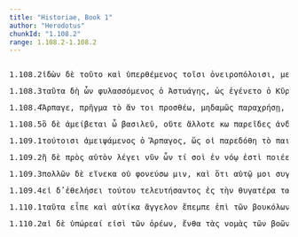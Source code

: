 ```yaml
---
title: "Historiae, Book 1"
author: "Herodotus"
chunkId: "1.108.2"
range: 1.108.2-1.108.2
---
```


<pre class="greek prose syntax" data-urn="urn:cts:greekLit:tlg0016.tlg001"><p><span class="subdoc" data-subdoc="1.108.2">1.108.2</span><span class="sentence"><span class="verb nominative" data-flags="v-sapamn-" data-head="4" data-id="1" data-lemma="εἶδον">ἰδὼν </span><span class=" " data-flags="d--------" data-head="19" data-id="2" data-lemma="δέ">δὲ </span><span class=" accusative" data-def="this, u, this man here" data-flags="p-s---na-" data-head="1" data-id="3" data-lemma="οὗτος">τοῦτο </span><span class=" " data-flags="c--------" data-head="9" data-id="4" data-lemma="καί">καὶ </span><span class="verb nominative" data-def="set higher, erect, set on the other side, carry over, transpose" data-flags="v-sapmmn-" data-head="4" data-id="5" data-lemma="ὑπερτίθημι">ὑπερθέμενος </span><span class=" dative" data-flags="l-p---md-" data-head="7" data-id="6" data-lemma="ὁ">τοῖσι </span><span class=" dative" data-flags="n-p---md-" data-head="5" data-id="7" data-lemma="ὀνειροπόλος">ὀνειροπόλοισι</span><span class=" " data-flags="u--------" data-head="4" data-id="8" data-lemma=",">, </span><span class="verb " data-def="send after, for, having sent for" data-flags="v3saim---" data-head="19" data-id="9" data-lemma="μεταπέμπω">μετεπέμψατο </span><span class=" " data-def="from out of, from, out of, forth from" data-flags="r--------" data-head="9" data-id="10" data-lemma="ἐκ">ἐκ </span><span class=" genitive" data-flags="l-p---mg-" data-head="12" data-id="11" data-lemma="ὁ">τῶν </span><span class=" genitive" data-def="a throw on the dice" data-flags="n-p---mg-" data-head="10" data-id="12" data-lemma="Πέρσης">Περσέων </span><span class=" accusative" data-flags="l-s---fa-" data-head="14" data-id="13" data-lemma="ὁ">τὴν </span><span class=" accusative" data-def="daughter, maidservant, slave, duhitár" data-flags="n-s---fa-" data-head="9" data-id="14" data-lemma="θυγάτηρ">θυγατέρα </span><span class=" accusative" data-def="at the birth, about to bring forth" data-flags="n-s---fa-" data-head="16" data-id="15" data-lemma="ἐπίτεξ">ἐπίτεκα </span><span class="verb accusative" data-flags="v-sppafa-" data-head="14" data-id="16" data-lemma="εἰμί">ἐοῦσαν</span><span class=" " data-flags="u--------" data-head="9" data-id="17" data-lemma=",">, </span><span class="verb accusative" data-def="arrive at, come to, reach:, came up to, came to" data-flags="v-sapmfa-" data-head="20" data-id="18" data-lemma="ἀφικνέομαι">ἀπικομένην </span><span class=" " data-flags="c--------" data-head="0" data-id="19" data-lemma="δέ">δὲ </span><span class="verb " data-def="keep watch and ward, keep guard, keep watch, watch" data-flags="v3siia---" data-head="19" data-id="20" data-lemma="φυλάσσω">ἐφύλασσε </span><span class="verb nominative" data-def="will, wish, be willing, wish is will, willed" data-flags="v-sppemn-" data-head="20" data-id="21" data-lemma="βούλομαι">βουλόμενος </span><span class=" accusative" data-flags="l-s---na-" data-head="23" data-id="22" data-lemma="ὁ">τὸ </span><span class="verb accusative" data-def="come into a new state of being, come into being, to be born" data-flags="v-sapmna-" data-head="26" data-id="23" data-lemma="γίγνομαι">γενόμενον </span><span class=" " data-def="from out of, from, out of, forth from" data-flags="r--------" data-head="23" data-id="24" data-lemma="ἐκ">ἐξ </span><span class=" genitive" data-def="self, him, her, it, the very one, the same" data-flags="p-s---fg-" data-head="24" data-id="25" data-lemma="αὐτός">αὐτῆς </span><span class="verb " data-def="destroy utterly, make away with, kill, destroy, ruin" data-flags="v--ana---" data-head="21" data-id="26" data-lemma="διαφθείρω">διαφθεῖραι</span><span class=" " data-flags="u--------" data-head="0" data-id="27" data-lemma="·">· </span></span><span class="sentence"><span class=" " data-def="from out of, from, out of, forth from" data-flags="r--------" data-head="10" data-id="1" data-lemma="ἐκ">ἐκ </span><span class=" " data-def="for, yes, . . , no, ay doubtless" data-flags="d--------" data-head="10" data-id="2" data-lemma="γάρ">γάρ </span><span class=" dative" data-def="" data-flags="p-s---md-" data-head="5" data-id="3" data-lemma="ἕ">οἱ </span><span class=" genitive" data-flags="l-s---fg-" data-head="5" data-id="4" data-lemma="ὁ">τῆς </span><span class=" genitive" data-def="aspect, appearance, appearance, in appearance" data-flags="n-s---fg-" data-head="1" data-id="5" data-lemma="ὄψις">ὄψιος </span><span class=" nominative" data-flags="l-p---mn-" data-head="9" data-id="6" data-lemma="ὁ">οἱ </span><span class=" genitive" data-flags="l-p---mg-" data-head="8" data-id="7" data-lemma="ὁ">τῶν </span><span class=" nominative" data-flags="n-s---mn-" data-head="9" data-id="8" data-lemma="Μάγων">Μάγων </span><span class=" nominative" data-flags="n-p---mn-" data-head="10" data-id="9" data-lemma="ὀνειροπόλος">ὀνειροπόλοι </span><span class="verb " data-def="show by a sign, indicate, point out, after indicating, you have" data-flags="v3piia---" data-head="0" data-id="10" data-lemma="σημαίνω">ἐσήμαινον </span><span class=" " data-flags="c--------" data-head="10" data-id="11" data-lemma="ὅτι">ὅτι </span><span class="verb " data-flags="v3spoa---" data-head="11" data-id="12" data-lemma="μέλλω">μέλλοι </span><span class=" nominative" data-flags="l-s---mn-" data-head="17" data-id="13" data-lemma="ὁ">ὁ </span><span class=" genitive" data-flags="l-s---fg-" data-head="15" data-id="14" data-lemma="ὁ">τῆς </span><span class=" genitive" data-def="daughter, maidservant, slave, duhitár" data-flags="n-s---fg-" data-head="17" data-id="15" data-lemma="θυγάτηρ">θυγατρὸς </span><span class=" genitive" data-def="self, him, her, it, the very one, the same" data-flags="p-s---mg-" data-head="15" data-id="16" data-lemma="αὐτός">αὐτοῦ </span><span class=" nominative" data-def="that which is begotten, child, offspring, son" data-flags="n-s---mn-" data-head="12" data-id="17" data-lemma="γόνος">γόνος </span><span class="verb " data-def="to be king, rule, reign, was king, reigned as queen" data-flags="v--fna---" data-head="12" data-id="18" data-lemma="βασιλεύω">βασιλεύσειν </span><span class=" " data-def="over against, a/nti, ante" data-flags="r--------" data-head="18" data-id="19" data-lemma="ἀντί">ἀντὶ </span><span class=" genitive" data-def="the person there, that person, thing, the more remote" data-flags="p-s---ng-" data-head="19" data-id="20" data-lemma="ἐκεῖνος">ἐκείνου</span><span class=" " data-flags="u--------" data-head="0" data-id="21" data-lemma=".">. </span></span></p><p><span class="subdoc" data-subdoc="1.108.3">1.108.3</span><span class="sentence"><span class=" accusative" data-def="this, u, this man here" data-flags="p-p---na-" data-head="4" data-id="1" data-lemma="οὗτος">ταῦτα </span><span class=" " data-flags="d--------" data-head="27" data-id="2" data-lemma="δή">δὴ </span><span class=" " data-def="certainly, in fact, really, really" data-flags="d--------" data-head="27" data-id="3" data-lemma="οὖν">ὦν </span><span class="verb nominative" data-def="form into tribes" data-flags="v-sfpmmn-" data-head="27" data-id="4" data-lemma="φυλάζω">φυλασσόμενος </span><span class=" nominative" data-flags="l-s---mn-" data-head="6" data-id="5" data-lemma="ὁ">ὁ </span><span class=" accusative" data-flags="n-p---ma-" data-head="27" data-id="6" data-lemma="Ἀστυάγης">Ἀστυάγης</span><span class=" " data-flags="u--------" data-head="8" data-id="7" data-lemma=",">, </span><span class=" " data-def="so, thus, as, how" data-flags="c--------" data-head="27" data-id="8" data-lemma="ὡς">ὡς </span><span class="verb " data-def="come into a new state of being, come into being, to be born" data-flags="v3saim---" data-head="8" data-id="9" data-lemma="γίγνομαι">ἐγένετο </span><span class=" nominative" data-flags="l-s---mn-" data-head="11" data-id="10" data-lemma="ὁ">ὁ </span><span class=" nominative" data-def="the elder Cyrus" data-flags="n-s---mn-" data-head="9" data-id="11" data-lemma="Κῦρος">Κῦρος</span><span class=" " data-flags="u--------" data-head="8" data-id="12" data-lemma=",">, </span><span class="verb nominative" data-def="call, summon, they had been summoned, demand, require" data-flags="v-sapamn-" data-head="27" data-id="13" data-lemma="καλέω">καλέσας </span><span class=" accusative" data-flags="n-s---ma-" data-head="13" data-id="14" data-lemma="Ἅρπαγος">Ἅρπαγον </span><span class=" accusative" data-def="nar-, ner-, nṛ-, nṛ" data-flags="n-s---ma-" data-head="14" data-id="15" data-lemma="ἀνήρ">ἄνδρα </span><span class=" accusative" data-def="in, of the house, of" data-flags="a-s---ma-" data-head="17" data-id="16" data-lemma="οἰκεῖος">οἰκήιον </span><span class=" " data-flags="c--------" data-head="15" data-id="17" data-lemma="καί">καὶ </span><span class=" accusative" data-flags="a-s---mas" data-head="21" data-id="18" data-lemma="πιστός">πιστότατόν </span><span class=" " data-flags="d--------" data-head="21" data-id="19" data-lemma="τε">τε </span><span class=" genitive" data-def="Mede, Median" data-flags="n-p---mg-" data-head="18" data-id="20" data-lemma="Μῆδος">Μήδων </span><span class=" " data-flags="c--------" data-head="17" data-id="21" data-lemma="καί">καὶ </span><span class=" genitive" data-flags="a-p---mg-" data-head="23" data-id="22" data-lemma="πᾶς">πάντων </span><span class=" accusative" data-def="one to whom the charge of anything is entrusted, steward, trustee, administrator, steward, messman, procurator" data-flags="a-s---ma-" data-head="21" data-id="23" data-lemma="ἐπίτροπος">ἐπίτροπον </span><span class=" genitive" data-flags="l-p---mg-" data-head="22" data-id="24" data-lemma="ὁ">τῶν </span><span class=" genitive" data-def="Stadtrecht von Gortyn, of himself, herself, itself, itself, absolutely" data-flags="p-s---mg-" data-head="22" data-id="25" data-lemma="ἑαυτοῦ">ἑωυτοῦ</span><span class=" " data-flags="u--------" data-head="13" data-id="26" data-lemma=",">, </span><span class="verb " data-flags="v3siia---" data-head="0" data-id="27" data-lemma="λέγω">ἔλεγὲ </span><span class=" dative" data-def="" data-flags="p-s---md-" data-head="27" data-id="28" data-lemma="ἕ">οἱ </span><span class=" accusative" data-def="such as this, such as you see, so great, so bad" data-flags="p-p---na-" data-head="27" data-id="29" data-lemma="τοιόσδε">τοιάδε</span><span class=" " data-flags="u--------" data-head="0" data-id="30" data-lemma=".">. </span></span></p><p><span class="subdoc" data-subdoc="1.108.4">1.108.4</span><span class="sentence"><span class=" vocative" data-flags="n-s---mv-" data-head="10" data-id="1" data-lemma="Ἅρπαγος">Ἅρπαγε</span><span class=" " data-flags="u--------" data-head="1" data-id="2" data-lemma=",">, </span><span class=" accusative" data-def="deed, act, act, occurrence, matter, affair" data-flags="n-s---na-" data-head="10" data-id="3" data-lemma="πρᾶγμα">πρῆγμα </span><span class=" accusative" data-flags="p-s---na-" data-head="7" data-id="4" data-lemma="ὅς">τὸ </span><span class=" " data-flags="d--------" data-head="7" data-id="5" data-lemma="ἄν">ἄν </span><span class=" dative" data-def="thou, thou at least, for thy part, you two, both of you" data-flags="p-s---md-" data-head="7" data-id="6" data-lemma="σύ">τοι </span><span class="verb " data-def="run towards, to" data-flags="v1spsa---" data-head="3" data-id="7" data-lemma="προσθέω">προσθέω</span><span class=" " data-flags="u--------" data-head="7" data-id="8" data-lemma=",">, </span><span class=" " data-def="" data-flags="d--------" data-head="10" data-id="9" data-lemma="μηδαμῶς">μηδαμῶς </span><span class="verb " data-flags="v2sasa---" data-head="12" data-id="10" data-lemma="παραχράω">παραχρήσῃ</span><span class=" " data-flags="u--------" data-head="10" data-id="11" data-lemma=",">, </span><span class=" " data-def="and not, but not), nor, not even, not either" data-flags="c--------" data-head="0" data-id="12" data-lemma="μηδέ">μηδὲ </span><span class=" accusative" data-def="I at least, for my part, indeed, for myself, me, we two" data-flags="p1s---ma-" data-head="15" data-id="13" data-lemma="ἐγώ">ἐμέ </span><span class=" " data-flags="d--------" data-head="16" data-id="14" data-lemma="τε">τε </span><span class="verb " data-def="throw beside, by, throw to, add" data-flags="v2sase---" data-head="16" data-id="15" data-lemma="παραβάλλω">παραβάλῃ </span><span class=" " data-flags="c--------" data-head="12" data-id="16" data-lemma="καί">καὶ </span><span class=" accusative" data-flags="p-p---ma-" data-head="18" data-id="17" data-lemma="ἄλλος">ἄλλους </span><span class="verb nominative" data-def="take with the hand, grasp, seize, to take, having taken up" data-flags="v-sapmmn-" data-head="15" data-id="18" data-lemma="αἱρέω">ἑλόμενος </span><span class=" " data-def="from out of, from, out of, forth from" data-flags="r--------" data-head="18" data-id="19" data-lemma="ἐκ">ἐξ </span><span class=" genitive" data-def="latter, last, úd, úttaras, uttamás" data-flags="a-s---fgc" data-head="19" data-id="20" data-lemma="ὕστερος">ὑστέρης </span><span class=" dative" data-def="thou, thou at least, for thy part, you two, both of you" data-flags="p-s---md-" data-head="23" data-id="21" data-lemma="σύ">σοὶ </span><span class=" dative" data-def="self, him, her, it, the very one, the same" data-flags="a-s---md-" data-head="21" data-id="22" data-lemma="αὐτός">αὐτῷ </span><span class="verb " data-def="fall around, so as to embrace, fall around" data-flags="v2sasa---" data-head="16" data-id="23" data-lemma="περιπίπτω">περιπέσῃς</span><span class=" " data-flags="u--------" data-head="0" data-id="24" data-lemma="·">· </span></span><span class="sentence"><span class="verb " data-def="a, take, receive" data-flags="v2sama---" data-head="8" data-id="1" data-lemma="λαμβάνω">λάβε </span><span class=" accusative" data-flags="p-s---ma-" data-head="4" data-id="2" data-lemma="ὅς">τὸν </span><span class=" nominative" data-flags="n-s---fn-" data-head="4" data-id="3" data-lemma="Μανδάνη">Μανδάνη </span><span class="verb " data-def="bring into the world, engender, beget, bring forth" data-flags="v3saia---" data-head="5" data-id="4" data-lemma="τίκτω">ἔτεκε </span><span class=" accusative" data-def="child, son, daughter" data-flags="n-s---ma-" data-head="1" data-id="5" data-lemma="παῖς">παῖδα</span><span class=" " data-flags="u--------" data-head="7" data-id="6" data-lemma=",">, </span><span class="verb nominative" data-def="fero, beran, bhárati" data-flags="v-sppamn-" data-head="11" data-id="7" data-lemma="φέρω">φέρων </span><span class=" " data-flags="c--------" data-head="14" data-id="8" data-lemma="δέ">δὲ </span><span class=" " data-def="into, to, into" data-flags="r--------" data-head="7" data-id="9" data-lemma="εἰς">ἐς </span><span class=" genitive" data-flags="p-s---mg-" data-head="9" data-id="10" data-lemma="σαυτοῦ">σεωυτοῦ </span><span class="verb " data-def="kill, slay, condemn to death, put to death" data-flags="v2sama---" data-head="8" data-id="11" data-lemma="ἀποκτείνω">ἀπόκτεινον</span><span class=" " data-flags="u--------" data-head="11" data-id="12" data-lemma=",">, </span><span class=" " data-def="mip, miti, mit, in the midst of, among, between" data-flags="d--------" data-head="15" data-id="13" data-lemma="μετά">μετὰ </span><span class=" " data-flags="c--------" data-head="0" data-id="14" data-lemma="δέ">δὲ </span><span class="verb " data-def="honour with funeral rites, to carry out to burial, burial expenses" data-flags="v2sama---" data-head="14" data-id="15" data-lemma="θάπτω">θάψον </span><span class=" dative" data-flags="n-s---md-" data-head="19" data-id="16" data-lemma="τρόπος">τρόπῳ </span><span class=" dative" data-def="that, Aër, any one who, anything which, whosoever, whichsoever" data-flags="a-s---md-" data-head="16" data-id="17" data-lemma="ὅστις">ὅτεῳ </span><span class=" nominative" data-def="self, him, her, it, the very one, the same" data-flags="p-s---mn-" data-head="19" data-id="18" data-lemma="αὐτός">αὐτὸς </span><span class="verb " data-def="will, wish, be willing, wish is will, willed" data-flags="v2spie---" data-head="15" data-id="19" data-lemma="βούλομαι">βούλεαι</span><span class=" " data-flags="u--------" data-head="0" data-id="20" data-lemma=".">. </span></span></p><p><span class="subdoc" data-subdoc="1.108.5">1.108.5</span><span class="sentence"><span class=" nominative" data-flags="l-s---mn-" data-head="3" data-id="1" data-lemma="ὁ">ὃ </span><span class=" " data-flags="d--------" data-head="3" data-id="2" data-lemma="δέ">δὲ </span><span class="verb " data-flags="v3spie---" data-head="0" data-id="3" data-lemma="ἀμείβω">ἀμείβεται </span><span class=" " data-flags="i--------" data-head="5" data-id="4" data-lemma="ὦ">ὦ </span><span class=" vocative" data-def="king, chief, captain, judge" data-flags="n-s---mv-" data-head="17" data-id="5" data-lemma="βασιλεύς">βασιλεῦ</span><span class=" " data-flags="u--------" data-head="5" data-id="6" data-lemma=",">, </span><span class=" " data-def="and not, neque enim, neither . . , nor" data-flags="d--------" data-head="10" data-id="7" data-lemma="οὔτε">οὔτε </span><span class=" " data-def="at another time, at one time . . at another, now and then" data-flags="d--------" data-head="10" data-id="8" data-lemma="ἄλλοτε">ἄλλοτε </span><span class=" " data-flags="d--------" data-head="10" data-id="9" data-lemma="πω">κω </span><span class="verb " data-def="observe by the way, remark, notice, in, overlook, disregard" data-flags="v2saia---" data-head="17" data-id="10" data-lemma="παρεῖδον">παρεῖδες </span><span class=" vocative" data-def="woman" data-flags="n-s---fv-" data-head="10" data-id="11" data-lemma="ἀνδρίς">ἀνδρὶ </span><span class=" dative" data-def="this, nearer, more remote" data-flags="a-s---md-" data-head="11" data-id="12" data-lemma="ὅδε">τῷδε </span><span class=" accusative" data-def="without grace, charm, unpleasant, disagreeable" data-flags="a-s---na-" data-head="14" data-id="13" data-lemma="ἄχαρις">ἄχαρι </span><span class=" nominative" data-def="not one, no one, none, no set" data-flags="p-s---nn-" data-head="10" data-id="14" data-lemma="οὐδείς">οὐδέν</span><span class=" " data-flags="u--------" data-head="10" data-id="15" data-lemma=",">, </span><span class="verb " data-def="form into tribes" data-flags="v1pasm---" data-head="17" data-id="16" data-lemma="φυλάζω">φυλασσόμεθα </span><span class=" " data-flags="c--------" data-head="3" data-id="17" data-lemma="δέ">δὲ </span><span class=" " data-def="into, to, into" data-flags="r--------" data-head="16" data-id="18" data-lemma="εἰς">ἐς </span><span class=" accusative" data-def="thou, thou at least, for thy part, you two, both of you" data-flags="p-s---ma-" data-head="18" data-id="19" data-lemma="σύ">σὲ </span><span class=" " data-flags="d--------" data-head="24" data-id="20" data-lemma="καί">καὶ </span><span class=" " data-def="into, to, into" data-flags="r--------" data-head="16" data-id="21" data-lemma="εἰς">ἐς </span><span class=" accusative" data-flags="l-s---ma-" data-head="24" data-id="22" data-lemma="ὁ">τὸν </span><span class=" " data-def="afterwards, thereafter" data-flags="d--------" data-head="24" data-id="23" data-lemma="μετέπειτα">μετέπειτα </span><span class=" accusative" data-def="time, a, time" data-flags="n-s---ma-" data-head="21" data-id="24" data-lemma="χρόνος">χρόνον </span><span class=" accusative" data-def="not one, not even one, nobody, nothing, not even one" data-flags="p-s---na-" data-head="26" data-id="25" data-lemma="μηδείς">μηδὲν </span><span class="verb " data-def="Acut. (Sp, miss the mark, fail, miss one's aim" data-flags="v--ana---" data-head="16" data-id="26" data-lemma="ἐξαμαρτάνω">ἐξαμαρτεῖν</span><span class=" " data-flags="u--------" data-head="0" data-id="27" data-lemma=".">. </span></span><span class="sentence"><span class=" " data-def="otheruise, but, not only . . but" data-flags="d--------" data-head="9" data-id="1" data-lemma="ἀλλά">ἀλλ̓ </span><span class=" " data-flags="c--------" data-head="9" data-id="2" data-lemma="εἰ">εἲ </span><span class=" " data-flags="d--------" data-head="7" data-id="3" data-lemma="τοι">τοι </span><span class=" accusative" data-flags="a-s---na-" data-head="7" data-id="4" data-lemma="φίλος">φίλον </span><span class=" accusative" data-def="this, u, this man here" data-flags="p-s---na-" data-head="7" data-id="5" data-lemma="οὗτος">τοῦτο </span><span class=" " data-def="in this way, manner, so, thus, thus, as follows" data-flags="d--------" data-head="7" data-id="6" data-lemma="οὕτως">οὕτω </span><span class="verb " data-def="come into a new state of being, come into being, to be born" data-flags="v--pne---" data-head="2" data-id="7" data-lemma="γίγνομαι">γίνεσθαι</span><span class=" " data-flags="u--------" data-head="2" data-id="8" data-lemma=",">, </span><span class="verb " data-flags="v3spia---" data-head="0" data-id="9" data-lemma="χρή">χρὴ </span><span class=" " data-flags="d--------" data-head="9" data-id="10" data-lemma="δή">δὴ </span><span class=" accusative" data-flags="l-s---na-" data-head="13" data-id="11" data-lemma="ὁ">τό </span><span class=" " data-def="at least, at any rate, iron, have" data-flags="d--------" data-head="13" data-id="12" data-lemma="γε">γε </span><span class=" accusative" data-def="mine, mine, of me, possessive" data-flags="a-s---na-" data-head="14" data-id="13" data-lemma="ἐμός">ἐμὸν </span><span class="verb " data-def="do service on board ship, as a rower, to be a servant, do service, minister to, serve" data-flags="v--pne---" data-head="9" data-id="14" data-lemma="ὑπηρετέω">ὑπηρετέεσθαι </span><span class=" " data-def="" data-flags="d--------" data-head="14" data-id="15" data-lemma="ἐπιτηδέως">ἐπιτηδέως</span><span class=" " data-flags="u--------" data-head="0" data-id="16" data-lemma=".">. </span></span></p><p><span class="subdoc" data-subdoc="1.109.1">1.109.1</span><span class="sentence"><span class=" dative" data-def="this, u, this man here" data-flags="p-p---md-" data-head="2" data-id="1" data-lemma="οὗτος">τούτοισι </span><span class="verb nominative" data-flags="v-sapmmn-" data-head="15" data-id="2" data-lemma="ἀμείβω">ἀμειψάμενος </span><span class=" nominative" data-flags="l-s---mn-" data-head="4" data-id="3" data-lemma="ὁ">ὁ </span><span class=" nominative" data-flags="n-s---mn-" data-head="15" data-id="4" data-lemma="Ἅρπαγος">Ἅρπαγος</span><span class=" " data-flags="u--------" data-head="6" data-id="5" data-lemma=",">, </span><span class=" " data-flags="c--------" data-head="15" data-id="6" data-lemma="ὥς">ὥς </span><span class=" dative" data-def="" data-flags="p-s---md-" data-head="8" data-id="7" data-lemma="ἕ">οἱ </span><span class="verb " data-def="give, hand over to another, transmit, hand, down" data-flags="v3saip---" data-head="6" data-id="8" data-lemma="παραδίδωμι">παρεδόθη </span><span class=" nominative" data-flags="l-s---nn-" data-head="10" data-id="9" data-lemma="ὁ">τὸ </span><span class=" nominative" data-flags="n-s---nn-" data-head="8" data-id="10" data-lemma="παιδίον">παιδίον </span><span class="verb nominative" data-def="order, arrange, set, in array, marshal" data-flags="v-srpenn-" data-head="10" data-id="11" data-lemma="κοσμέω">κεκοσμημένον </span><span class=" accusative" data-flags="l-s---fa-" data-head="11" data-id="12" data-lemma="ὁ">τὴν </span><span class=" " data-flags="r--------" data-head="12" data-id="13" data-lemma="ἐπί">ἐπὶ </span><span class=" dative" data-def="death, the death threatened, to death" data-flags="n-s---md-" data-head="13" data-id="14" data-lemma="θάνατος">θανάτῳ </span><span class="verb " data-flags="v3siia---" data-head="0" data-id="15" data-lemma="εἶμι">ἤιε </span><span class="verb nominative" data-def="cry, wail, lament, crying, crying, howling" data-flags="v-sppamn-" data-head="15" data-id="16" data-lemma="κλαίω">κλαίων </span><span class=" " data-def="into, to, into" data-flags="r--------" data-head="15" data-id="17" data-lemma="εἰς">ἐς </span><span class=" accusative" data-flags="l-p---na-" data-head="19" data-id="18" data-lemma="ὁ">τὰ </span><span class=" accusative" data-def="house, palace, abode, palaces" data-flags="n-p---na-" data-head="17" data-id="19" data-lemma="οἰκίον">οἰκία</span><span class=" " data-flags="u--------" data-head="0" data-id="20" data-lemma="·">· </span></span><span class="sentence"><span class="verb nominative" data-def="ibo, go by, beside, past, pass by" data-flags="v-sapamn-" data-head="3" data-id="1" data-lemma="παρέρχομαι">παρελθὼν </span><span class=" " data-flags="d--------" data-head="3" data-id="2" data-lemma="δέ">δὲ </span><span class="verb " data-def="point out, show, say, tell, show the way to, show where to find" data-flags="v3siia---" data-head="0" data-id="3" data-lemma="φράζω">ἔφραζε </span><span class=" dative" data-flags="l-s---fd-" data-head="6" data-id="4" data-lemma="ὁ">τῇ </span><span class=" genitive" data-def="Stadtrecht von Gortyn, of himself, herself, itself, itself, absolutely" data-flags="p-s---mg-" data-head="6" data-id="5" data-lemma="ἑαυτοῦ">ἑωυτοῦ </span><span class=" dative" data-def="woman, man, mistress, lady" data-flags="n-s---fd-" data-head="3" data-id="6" data-lemma="γυνή">γυναικὶ </span><span class=" accusative" data-flags="l-s---ma-" data-head="11" data-id="7" data-lemma="ὁ">τὸν </span><span class=" accusative" data-flags="a-s---ma-" data-head="11" data-id="8" data-lemma="πᾶς">πάντα </span><span class=" genitive" data-flags="n-s---mg-" data-head="11" data-id="9" data-lemma="Ἀστυάγης">Ἀστυάγεος </span><span class="verb accusative" data-flags="v-sappma-" data-head="11" data-id="10" data-lemma="ἐρώ">ῥηθέντα </span><span class=" accusative" data-def="computation, reckoning, account, accounts" data-flags="n-s---ma-" data-head="3" data-id="11" data-lemma="λόγος">λόγον</span><span class=" " data-flags="u--------" data-head="0" data-id="12" data-lemma=".">. </span></span></p><p><span class="subdoc" data-subdoc="1.109.2">1.109.2</span><span class="sentence"><span class=" nominative" data-flags="l-s---fn-" data-head="5" data-id="1" data-lemma="ὁ">ἣ </span><span class=" " data-flags="d--------" data-head="5" data-id="2" data-lemma="δέ">δὲ </span><span class=" " data-def="on the side of, in the direction of, from, at, to, práti" data-flags="r--------" data-head="5" data-id="3" data-lemma="πρός">πρὸς </span><span class=" accusative" data-def="self, him, her, it, the very one, the same" data-flags="p-s---ma-" data-head="3" data-id="4" data-lemma="αὐτός">αὐτὸν </span><span class="verb " data-flags="v3spia---" data-head="0" data-id="5" data-lemma="λέγω">λέγει </span><span class=" " data-flags="d--------" data-head="12" data-id="6" data-lemma="νῦν">νῦν </span><span class=" " data-def="certainly, in fact, really, really" data-flags="d--------" data-head="12" data-id="7" data-lemma="οὖν">ὦν </span><span class=" accusative" data-flags="p-s---na-" data-head="13" data-id="8" data-lemma="τίς">τί </span><span class=" nominative" data-def="thy, thine, of yours, thy" data-flags="a-p---mn-" data-head="11" data-id="9" data-lemma="σός">σοὶ </span><span class=" " data-def="into, to, into" data-flags="r--------" data-head="12" data-id="10" data-lemma="εἰς">ἐν </span><span class=" dative" data-def="mind, sense, wit, prudently" data-flags="n-s---md-" data-head="10" data-id="11" data-lemma="νόος">νόῳ </span><span class="verb " data-flags="v3spia---" data-head="5" data-id="12" data-lemma="εἰμί">ἐστὶ </span><span class="verb " data-def="make, do, make, produce" data-flags="v--pna---" data-head="12" data-id="13" data-lemma="ποιέω">ποιέειν</span><span class=" " data-flags="u--------" data-head="0" data-id="14" data-lemma=";">; </span></span><span class="sentence"><span class=" nominative" data-flags="l-s---mn-" data-head="3" data-id="1" data-lemma="ὁ">ὃ </span><span class=" " data-flags="d--------" data-head="3" data-id="2" data-lemma="δέ">δὲ </span><span class="verb " data-flags="v3spie---" data-head="0" data-id="3" data-lemma="ἀμείβω">ἀμείβεται </span><span class=" " data-flags="d--------" data-head="6" data-id="4" data-lemma="οὐ">οὐ </span><span class=" dative" data-flags="p-s---fd-" data-head="6" data-id="5" data-lemma="ὅς">τῇ </span><span class="verb " data-def="enjoin, command, command, commands" data-flags="v3saim---" data-head="32" data-id="6" data-lemma="ἐντέλλω">ἐνετέλλετο </span><span class=" nominative" data-flags="n-s---mn-" data-head="6" data-id="7" data-lemma="Ἀστυάγης">Ἀστυάγης</span><span class=" " data-flags="u--------" data-head="32" data-id="8" data-lemma=",">, </span><span class=" " data-flags="d--------" data-head="13" data-id="9" data-lemma="οὐδέ">οὐδ̓ </span><span class=" " data-flags="c--------" data-head="26" data-id="10" data-lemma="εἰ">εἰ </span><span class="verb " data-def="to be beside oneself, deranged, to be delirious" data-flags="v3sfia---" data-head="13" data-id="11" data-lemma="παραφρονέω">παραφρονήσει </span><span class=" " data-flags="d--------" data-head="13" data-id="12" data-lemma="τε">τε </span><span class=" " data-flags="c--------" data-head="10" data-id="13" data-lemma="καί">καὶ </span><span class="verb " data-def="rage, be furious, rage with anger, the madman" data-flags="v3sfim---" data-head="13" data-id="14" data-lemma="μαίνομαι">μανέεται </span><span class=" accusative" data-def="bad, ugly, ill-born, mean" data-flags="a-s---nac" data-head="14" data-id="15" data-lemma="κακός">κάκιον </span><span class=" " data-flags="c--------" data-head="15" data-id="16" data-lemma="ἤ">ἢ </span><span class=" " data-flags="d--------" data-head="18" data-id="17" data-lemma="νῦν">νῦν </span><span class="verb " data-def="rage, be furious, rage with anger, the madman" data-flags="v3spie---" data-head="16" data-id="18" data-lemma="μαίνομαι">μαίνεται</span><span class=" " data-flags="u--------" data-head="10" data-id="19" data-lemma=",">, </span><span class=" " data-flags="d--------" data-head="23" data-id="20" data-lemma="οὐ">οὔ </span><span class=" dative" data-def="" data-flags="p-s---md-" data-head="23" data-id="21" data-lemma="ἕ">οἱ </span><span class=" nominative" data-def="I at least, for my part, indeed, for myself, me, we two" data-flags="p1s---mn-" data-head="26" data-id="22" data-lemma="ἐγώ">ἔγωγε </span><span class="verb " data-def="put to, put to, close, holding" data-flags="v1sfim---" data-head="26" data-id="23" data-lemma="προστίθημι">προσθήσομαι </span><span class=" dative" data-flags="l-s---fd-" data-head="25" data-id="24" data-lemma="ὁ">τῇ </span><span class=" dative" data-def="means of knowing, mark, token, organ by which one perceives" data-flags="n-s---fd-" data-head="23" data-id="25" data-lemma="γνώμη">γνώμῃ </span><span class=" " data-flags="c--------" data-head="3" data-id="26" data-lemma="οὐδέ">οὐδὲ </span><span class=" " data-def="into, to, into" data-flags="r--------" data-head="30" data-id="27" data-lemma="εἰς">ἐς </span><span class=" accusative" data-flags="n-s---ma-" data-head="27" data-id="28" data-lemma="φόνος">φόνον </span><span class=" accusative" data-def="such as this, so good, so noble, so bad, so great a thing" data-flags="a-s---ma-" data-head="28" data-id="29" data-lemma="τοιοῦτος">τοιοῦτον </span><span class="verb " data-def="do service on board ship, as a rower, to be a servant, do service, minister to, serve" data-flags="v1sfia---" data-head="26" data-id="30" data-lemma="ὑπηρετέω">ὑπηρετήσω</span><span class=" " data-flags="u--------" data-head="0" data-id="31" data-lemma=".">. </span></span></p><p><span class="subdoc" data-subdoc="1.109.3">1.109.3</span><span class="sentence"><span class=" genitive" data-def="many, many, many" data-flags="a-p---ng-" data-head="3" data-id="1" data-lemma="πολύς">πολλῶν </span><span class=" " data-flags="d--------" data-head="5" data-id="2" data-lemma="δέ">δὲ </span><span class=" " data-def="on account of, for, wherefore" data-flags="r--------" data-head="7" data-id="3" data-lemma="ἕνεκα">εἵνεκα </span><span class=" " data-flags="d--------" data-head="5" data-id="4" data-lemma="οὐ">οὐ </span><span class="verb " data-def="murder, kill, to be slain, stain with blood" data-flags="v1sfia---" data-head="0" data-id="5" data-lemma="φονεύω">φονεύσω </span><span class=" accusative" data-def="him, her, it, himself" data-flags="p-s---ma-" data-head="5" data-id="6" data-lemma="μιν">μιν</span><span class=" " data-flags="u--------" data-head="5" data-id="7" data-lemma=",">, </span><span class=" " data-flags="d--------" data-head="17" data-id="8" data-lemma="καί">καὶ </span><span class=" " data-flags="c--------" data-head="17" data-id="9" data-lemma="ὅτι">ὅτι </span><span class=" dative" data-def="self, him, her, it, the very one, the same" data-flags="a-s---md-" data-head="11" data-id="10" data-lemma="αὐτός">αὐτῷ </span><span class=" dative" data-def="I at least, for my part, indeed, for myself, me, we two" data-flags="p-s---md-" data-head="12" data-id="11" data-lemma="ἐγώ">μοι </span><span class=" nominative" data-def="congenital, inborn, character, natural" data-flags="a-s---mn-" data-head="13" data-id="12" data-lemma="συγγενής">συγγενής </span><span class="verb " data-flags="v3spia---" data-head="9" data-id="13" data-lemma="εἰμί">ἐστὶ </span><span class=" nominative" data-flags="l-s---mn-" data-head="15" data-id="14" data-lemma="ὁ">ὁ </span><span class=" nominative" data-def="child, son, daughter" data-flags="n-s---mn-" data-head="13" data-id="15" data-lemma="παῖς">παῖς</span><span class=" " data-flags="u--------" data-head="9" data-id="16" data-lemma=",">, </span><span class=" " data-flags="c--------" data-head="7" data-id="17" data-lemma="καί">καὶ </span><span class=" " data-flags="c--------" data-head="17" data-id="18" data-lemma="ὅτι">ὅτι </span><span class=" nominative" data-flags="n-s---mn-" data-head="21" data-id="19" data-lemma="Ἀστυάγης">Ἀστυάγης </span><span class=" " data-def="indeed, of a truth, but, indeed" data-flags="d--------" data-head="23" data-id="20" data-lemma="μέν">μὲν </span><span class="verb " data-flags="v3spia---" data-head="18" data-id="21" data-lemma="εἰμί">ἐστὶ </span><span class=" nominative" data-def="old man, Elders, Chiefs, old" data-flags="n-s---mn-" data-head="23" data-id="22" data-lemma="γέρων">γέρων </span><span class=" " data-flags="c--------" data-head="21" data-id="23" data-lemma="καί">καὶ </span><span class=" nominative" data-def="sṃ-, quite all, the whole, all together" data-flags="a-s---mn-" data-head="23" data-id="24" data-lemma="ἅπας">ἅπαις </span><span class=" genitive" data-def="NT, male, the male" data-flags="n-s---mg-" data-head="26" data-id="25" data-lemma="ἄρσην">ἔρσενος </span><span class=" genitive" data-def="that which is begotten, child, offspring, son" data-flags="n-s---mg-" data-head="24" data-id="26" data-lemma="γόνος">γόνου</span><span class=" " data-flags="u--------" data-head="0" data-id="27" data-lemma="·">· </span></span></p><p><span class="subdoc" data-subdoc="1.109.4">1.109.4</span><span class="sentence"><span class=" " data-flags="c--------" data-head="25" data-id="1" data-lemma="εἰ">εἰ </span><span class=" " data-flags="d--------" data-head="25" data-id="2" data-lemma="δέ">δ̓ </span><span class="verb " data-def="to be willing, wish, wish to" data-flags="v3sasa---" data-head="1" data-id="3" data-lemma="ἐθέλω">ἐθελήσει </span><span class=" genitive" data-def="this, u, this man here" data-flags="p-s---mg-" data-head="5" data-id="4" data-lemma="οὗτος">τούτου </span><span class="verb genitive" data-def="bring to pass, accomplish, fulfil, bring about" data-flags="v-sapamg-" data-head="3" data-id="5" data-lemma="τελευτάω">τελευτήσαντος </span><span class=" " data-def="into, to, into" data-flags="r--------" data-head="10" data-id="6" data-lemma="εἰς">ἐς </span><span class=" accusative" data-flags="l-s---fa-" data-head="8" data-id="7" data-lemma="ὁ">τὴν </span><span class=" accusative" data-def="daughter, maidservant, slave, duhitár" data-flags="n-s---fa-" data-head="6" data-id="8" data-lemma="θυγάτηρ">θυγατέρα </span><span class=" accusative" data-def="this, u, this man here" data-flags="a-s---fa-" data-head="8" data-id="9" data-lemma="οὗτος">ταύτην </span><span class="verb " data-def="go up, mount, go up to, to" data-flags="v--ana---" data-head="3" data-id="10" data-lemma="ἀναβαίνω">ἀναβῆναι </span><span class=" nominative" data-flags="l-s---fn-" data-head="12" data-id="11" data-lemma="ὁ">ἡ </span><span class=" nominative" data-def="monarchy, sovereignty, sovereignty, despotic rule" data-flags="n-s---fn-" data-head="3" data-id="12" data-lemma="τυραννίς">τυραννίς</span><span class=" " data-flags="u--------" data-head="1" data-id="13" data-lemma=",">, </span><span class=" genitive" data-flags="p-s---fg-" data-head="17" data-id="14" data-lemma="ὅς">τῆς </span><span class=" " data-flags="d--------" data-head="18" data-id="15" data-lemma="νῦν">νῦν </span><span class=" accusative" data-flags="l-s---ma-" data-head="17" data-id="16" data-lemma="ὁ">τὸν </span><span class=" accusative" data-def="huihus, Vasen mit Meister-signaturen, ṛ" data-flags="n-s---ma-" data-head="18" data-id="17" data-lemma="υἱός">υἱὸν </span><span class="verb " data-def="kill, slay, seeks to kill, the slayer, murderer" data-flags="v3spia---" data-head="8" data-id="18" data-lemma="κτείνω">κτείνει </span><span class=" " data-def="through, in a line, right through" data-flags="r--------" data-head="18" data-id="19" data-lemma="διά">δἰ </span><span class=" genitive" data-def="I at least, for my part, indeed, for myself, me, we two" data-flags="p-s---mg-" data-head="19" data-id="20" data-lemma="ἐγώ">ἐμεῦ</span><span class=" " data-flags="u--------" data-head="1" data-id="21" data-lemma=",">, </span><span class=" nominative" data-flags="a-s---nn-" data-head="23" data-id="22" data-lemma="ἄλλος">ἄλλο </span><span class=" nominative" data-def="any one, any thing, who? what?, si se" data-flags="p-s---nn-" data-head="25" data-id="23" data-lemma="τις">τι </span><span class=" " data-flags="c--------" data-head="22" data-id="24" data-lemma="ἤ">ἢ </span><span class="verb " data-def="leave, quit, is gone, leave behind, leave at home" data-flags="v3spie---" data-head="0" data-id="25" data-lemma="λείπω">λείπεται </span><span class=" accusative" data-flags="l-s---na-" data-head="27" data-id="26" data-lemma="ὁ">τὸ </span><span class=" " data-def="hence, thence, matters there" data-flags="d--------" data-head="25" data-id="27" data-lemma="ἐντεῦθεν">ἐνθεῦτεν </span><span class=" dative" data-def="I at least, for my part, indeed, for myself, me, we two" data-flags="p-s---md-" data-head="25" data-id="28" data-lemma="ἐγώ">ἐμοὶ </span><span class=" genitive" data-def="danger, hazard, venture, danger of, from" data-flags="n-p---mg-" data-head="31" data-id="29" data-lemma="κίνδυνος">κινδύνων </span><span class=" nominative" data-flags="l-s---mn-" data-head="31" data-id="30" data-lemma="ὁ">ὁ </span><span class=" nominative" data-def="big, full-grown, elder" data-flags="a-s---mn-" data-head="33" data-id="31" data-lemma="μέγας">μέγιστος</span><span class=" " data-flags="u--------" data-head="0" data-id="32" data-lemma=";">; </span></span><span class="sentence"><span class=" " data-def="otheruise, but, not only . . but" data-flags="d--------" data-head="14" data-id="1" data-lemma="ἀλλά">ἀλλὰ </span><span class=" genitive" data-flags="l-s---mg-" data-head="4" data-id="2" data-lemma="ὁ">τοῦ </span><span class=" " data-def="indeed, of a truth, but, indeed" data-flags="d--------" data-head="14" data-id="3" data-lemma="μέν">μὲν </span><span class=" genitive" data-def="not liable to fall, immovable, steadfast, unshaken, unfailing, trusty" data-flags="a-s---mg-" data-head="5" data-id="4" data-lemma="ἀσφαλής">ἀσφαλέος </span><span class=" " data-def="on account of, for, wherefore" data-flags="r--------" data-head="7" data-id="5" data-lemma="ἕνεκα">εἵνεκα </span><span class=" dative" data-def="I at least, for my part, indeed, for myself, me, we two" data-flags="p-s---md-" data-head="4" data-id="6" data-lemma="ἐγώ">ἐμοὶ </span><span class="verb " data-def="there is need, it is needful for, one must" data-flags="v3siia---" data-head="14" data-id="7" data-lemma="δεῖ">δεῖ </span><span class=" accusative" data-def="this, u, this man here" data-flags="a-s---ma-" data-head="11" data-id="8" data-lemma="οὗτος">τοῦτον </span><span class="verb " data-def="bring to pass, accomplish, fulfil, bring about" data-flags="v--pna---" data-head="7" data-id="9" data-lemma="τελευτάω">τελευτᾶν </span><span class=" accusative" data-flags="l-s---ma-" data-head="11" data-id="10" data-lemma="ὁ">τὸν </span><span class=" accusative" data-def="child, son, daughter" data-flags="n-s---ma-" data-head="9" data-id="11" data-lemma="παῖς">παῖδα</span><span class=" " data-flags="u--------" data-head="7" data-id="12" data-lemma=",">, </span><span class="verb " data-def="there is need, it is needful for, one must" data-flags="v3siia---" data-head="14" data-id="13" data-lemma="δεῖ">δεῖ </span><span class=" " data-flags="c--------" data-head="0" data-id="14" data-lemma="μέντοι">μέντοι </span><span class=" genitive" data-flags="l-p---mg-" data-head="21" data-id="15" data-lemma="ὁ">τῶν </span><span class=" accusative" data-def="any one, any thing, who? what?, si se" data-flags="p-s---ma-" data-head="20" data-id="16" data-lemma="τις">τινα </span><span class=" genitive" data-flags="n-s---mg-" data-head="15" data-id="17" data-lemma="Ἀστυάγης">Ἀστυάγεος </span><span class=" genitive" data-def="self, him, her, it, the very one, the same" data-flags="a-s---mg-" data-head="17" data-id="18" data-lemma="αὐτός">αὐτοῦ </span><span class=" accusative" data-def="slayer, murderers, murderer" data-flags="n-s---ma-" data-head="20" data-id="19" data-lemma="φονεύς">φονέα </span><span class="verb " data-def="come into a new state of being, come into being, to be born" data-flags="v--anm---" data-head="13" data-id="20" data-lemma="γίγνομαι">γενέσθαι </span><span class=" " data-flags="c--------" data-head="16" data-id="21" data-lemma="καί">καὶ </span><span class=" " data-flags="d--------" data-head="24" data-id="22" data-lemma="μή">μὴ </span><span class=" genitive" data-flags="l-p---mg-" data-head="24" data-id="23" data-lemma="ὁ">τῶν </span><span class=" genitive" data-def="mine, mine, of me, possessive" data-flags="a-p---mg-" data-head="21" data-id="24" data-lemma="ἐμός">ἐμῶν</span><span class=" " data-flags="u--------" data-head="0" data-id="25" data-lemma=".">. </span></span></p><p><span class="subdoc" data-subdoc="1.110.1">1.110.1</span><span class="sentence"><span class=" accusative" data-def="this, u, this man here" data-flags="p-p---na-" data-head="2" data-id="1" data-lemma="οὗτος">ταῦτα </span><span class="verb " data-def="said, avocam, vac" data-flags="v3saia---" data-head="3" data-id="2" data-lemma="εἶπον">εἶπε </span><span class=" " data-flags="c--------" data-head="0" data-id="3" data-lemma="καί">καὶ </span><span class=" " data-flags="d--------" data-head="6" data-id="4" data-lemma="αὐτίκα">αὐτίκα </span><span class=" accusative" data-def="messenger, envoy, one that announces, tells" data-flags="n-s---ma-" data-head="6" data-id="5" data-lemma="ἄγγελος">ἄγγελον </span><span class="verb " data-def="send, send, on" data-flags="v3siia---" data-head="3" data-id="6" data-lemma="πέμπω">ἔπεμπε </span><span class=" " data-flags="r--------" data-head="6" data-id="7" data-lemma="ἐπί">ἐπὶ </span><span class=" genitive" data-flags="l-p---mg-" data-head="9" data-id="8" data-lemma="ὁ">τῶν </span><span class=" genitive" data-flags="n-p---mg-" data-head="22" data-id="9" data-lemma="βουκόλος">βουκόλων </span><span class=" genitive" data-flags="l-p---mg-" data-head="9" data-id="10" data-lemma="ὁ">τῶν </span><span class=" genitive" data-flags="n-s---mg-" data-head="9" data-id="11" data-lemma="Ἀστυάγης">Ἀστυάγεος </span><span class=" accusative" data-flags="p-s---ma-" data-head="17" data-id="12" data-lemma="ὅς">τὸν </span><span class="verb " data-def="know, be able, capable" data-flags="v3siie---" data-head="22" data-id="13" data-lemma="ἐπίσταμαι">ἠπίστατο </span><span class=" accusative" data-def="pasturage, herds, food from pasturing" data-flags="n-p---fa-" data-head="18" data-id="14" data-lemma="νομή">νομάς </span><span class=" " data-flags="d--------" data-head="18" data-id="15" data-lemma="τε">τε </span><span class=" accusative" data-def="made for an end, purpose, fit, adapted for" data-flags="a-p---fas" data-head="14" data-id="16" data-lemma="ἐπιτήδειος">ἐπιτηδεοτάτας </span><span class="verb accusative" data-def="deal out, dispense, distribute, leave" data-flags="v-sppama-" data-head="13" data-id="17" data-lemma="νέμω">νέμοντα </span><span class=" " data-flags="c--------" data-head="17" data-id="18" data-lemma="καί">καὶ </span><span class=" accusative" data-flags="n-p---na-" data-head="18" data-id="19" data-lemma="ὄρος">ὄρεα </span><span class=" accusative" data-def="full of wild beasts, infested by them, full of ravenous fishes, savage" data-flags="a-p---nas" data-head="19" data-id="20" data-lemma="θηριώδης">θηριωδέστατα</span><span class=" " data-flags="u--------" data-head="0" data-id="21" data-lemma="·">· </span></span><span class="sentence"><span class=" dative" data-flags="l-s---md-" data-head="2" data-id="1" data-lemma="ὁ">τῷ </span><span class=" nominative" data-def="name, by name, by name" data-flags="n-s---nn-" data-head="3" data-id="2" data-lemma="ὄνομα">οὔνομα </span><span class="verb " data-flags="v3siia---" data-head="12" data-id="3" data-lemma="εἰμί">ἦν </span><span class=" nominative" data-flags="n-s---mn-" data-head="3" data-id="4" data-lemma="Μιτραδάτης">Μιτραδάτης</span><span class=" " data-flags="u--------" data-head="3" data-id="5" data-lemma=",">, </span><span class="verb " data-def="dwell, live together, live with" data-flags="v3spia---" data-head="12" data-id="6" data-lemma="συνοικέω">συνοίκεε </span><span class=" " data-flags="d--------" data-head="12" data-id="7" data-lemma="δέ">δὲ </span><span class=" genitive" data-def="Stadtrecht von Gortyn, of himself, herself, itself, itself, absolutely" data-flags="p-s---mg-" data-head="9" data-id="8" data-lemma="ἑαυτοῦ">ἑωυτοῦ </span><span class=" dative" data-def="fellow-slave, NT" data-flags="n-s---fd-" data-head="6" data-id="9" data-lemma="σύνδουλος">συνδούλῃ</span><span class=" " data-flags="u--------" data-head="6" data-id="10" data-lemma=",">, </span><span class=" nominative" data-def="name, by name, by name" data-flags="n-s---nn-" data-head="25" data-id="11" data-lemma="ὄνομα">οὔνομα </span><span class=" " data-flags="c--------" data-head="0" data-id="12" data-lemma="δέ">δὲ </span><span class=" dative" data-flags="l-s---fd-" data-head="14" data-id="13" data-lemma="ὁ">τῇ </span><span class=" dative" data-def="woman, man, mistress, lady" data-flags="n-s---fd-" data-head="11" data-id="14" data-lemma="γυνή">γυναικὶ </span><span class="verb " data-flags="v3siia---" data-head="25" data-id="15" data-lemma="εἰμί">ἦν </span><span class=" dative" data-flags="l-s---fd-" data-head="17" data-id="16" data-lemma="ὁ">τῇ </span><span class="verb " data-def="dwell, live together, live with" data-flags="v3spia---" data-head="14" data-id="17" data-lemma="συνοικέω">συνοίκεε </span><span class=" nominative" data-flags="n-s---fn-" data-head="15" data-id="18" data-lemma="Κυνώ">Κυνὼ </span><span class=" " data-flags="r--------" data-head="15" data-id="19" data-lemma="κατά">κατὰ </span><span class=" accusative" data-flags="l-s---fa-" data-head="22" data-id="20" data-lemma="ὁ">τὴν </span><span class=" genitive" data-def="the Thessalian tribe of which Hellen was the reputed chief, non-Egyptian, pagan" data-flags="n-p---mg-" data-head="22" data-id="21" data-lemma="Ἕλλην">Ἑλλήνων </span><span class=" accusative" data-def="tongue, larynx, tongue" data-flags="n-s---fa-" data-head="19" data-id="22" data-lemma="γλῶσσα">γλῶσσαν</span><span class=" " data-flags="u--------" data-head="15" data-id="23" data-lemma=",">, </span><span class=" " data-flags="r--------" data-head="30" data-id="24" data-lemma="κατά">κατὰ </span><span class=" " data-flags="c--------" data-head="12" data-id="25" data-lemma="δέ">δὲ </span><span class=" accusative" data-flags="l-s---fa-" data-head="27" data-id="26" data-lemma="ὁ">τὴν </span><span class=" accusative" data-def="the Median affairs, the war with the Medes, silken" data-flags="a-s---fa-" data-head="24" data-id="27" data-lemma="Μηδικός">Μηδικὴν </span><span class=" nominative" data-flags="n-s---fn-" data-head="30" data-id="28" data-lemma="Σπακώ">Σπακώ</span><span class=" " data-flags="u--------" data-head="0" data-id="29" data-lemma="·">· </span></span><span class="sentence"><span class=" accusative" data-flags="l-s---fa-" data-head="3" data-id="1" data-lemma="ὁ">τὴν </span><span class=" " data-def="for, yes, . . , no, ay doubtless" data-flags="d--------" data-head="4" data-id="2" data-lemma="γάρ">γὰρ </span><span class=" accusative" data-def="dog, bitch, shepherds' dogs, watch-dogs" data-flags="n-s---ma-" data-head="4" data-id="3" data-lemma="κύων">κύνα </span><span class="verb " data-def="call, summon, they had been summoned, demand, require" data-flags="v3ppia---" data-head="0" data-id="4" data-lemma="καλέω">καλέουσι </span><span class=" " data-def="" data-flags="x--------" data-head="4" data-id="5" data-lemma="σπάκα">σπάκα </span><span class=" nominative" data-def="Mede, Median" data-flags="n-p---mn-" data-head="4" data-id="6" data-lemma="Μῆδος">Μῆδοι</span><span class=" " data-flags="u--------" data-head="0" data-id="7" data-lemma=".">. </span></span></p><p><span class="subdoc" data-subdoc="1.110.2">1.110.2</span><span class="sentence"><span class=" nominative" data-flags="l-p---fn-" data-head="3" data-id="1" data-lemma="ὁ">αἱ </span><span class=" " data-flags="d--------" data-head="4" data-id="2" data-lemma="δέ">δὲ </span><span class=" nominative" data-def="the foot of a mountain, skirts of a mountain range" data-flags="n-p---fn-" data-head="4" data-id="3" data-lemma="ὑπώρεια">ὑπώρεαί </span><span class="verb " data-flags="v3ppia---" data-head="0" data-id="4" data-lemma="εἰμί">εἰσὶ </span><span class=" genitive" data-flags="l-p---ng-" data-head="6" data-id="5" data-lemma="ὁ">τῶν </span><span class=" genitive" data-flags="n-p---ng-" data-head="3" data-id="6" data-lemma="ὄρος">ὀρέων</span><span class=" " data-flags="u--------" data-head="13" data-id="7" data-lemma=",">, </span><span class=" " data-flags="d--------" data-head="13" data-id="8" data-lemma="ἔνθα">ἔνθα </span><span class=" accusative" data-flags="l-p---fa-" data-head="10" data-id="9" data-lemma="ὁ">τὰς </span><span class=" accusative" data-def="pasturage, herds, food from pasturing" data-flags="n-p---fa-" data-head="13" data-id="10" data-lemma="νομή">νομὰς </span><span class=" genitive" data-flags="l-p---mg-" data-head="12" data-id="11" data-lemma="ὁ">τῶν </span><span class=" genitive" data-def="bullock, bull, ox, cow, cattle" data-flags="n-p---mg-" data-head="10" data-id="12" data-lemma="βοῦς">βοῶν </span><span class="verb " data-flags="v3siia---" data-head="3" data-id="13" data-lemma="ἔχω">εἶχε </span><span class=" nominative" data-def="this, u, this man here" data-flags="a-s---mn-" data-head="17" data-id="14" data-lemma="οὗτος">οὗτος </span><span class=" " data-flags="d--------" data-head="13" data-id="15" data-lemma="δή">δὴ </span><span class=" nominative" data-flags="l-s---mn-" data-head="17" data-id="16" data-lemma="ὁ">ὁ </span><span class=" nominative" data-flags="n-s---mn-" data-head="13" data-id="17" data-lemma="βουκόλος">βουκόλος</span><span class=" " data-flags="u--------" data-head="13" data-id="18" data-lemma=",">, </span><span class=" " data-def="on the side of, in the direction of, from, at, to, práti" data-flags="r--------" data-head="25" data-id="19" data-lemma="πρός">πρὸς </span><span class=" genitive" data-flags="n-s---mg-" data-head="22" data-id="20" data-lemma="βορέας">βορέω </span><span class=" " data-flags="d--------" data-head="25" data-id="21" data-lemma="τε">τε </span><span class=" genitive" data-def="wind, a gale, the wind" data-flags="n-s---mg-" data-head="19" data-id="22" data-lemma="ἄνεμος">ἀνέμου </span><span class=" genitive" data-flags="l-p----g-" data-head="24" data-id="23" data-lemma="ὁ">τῶν </span><span class=" genitive" data-flags="n-p----g-" data-head="22" data-id="24" data-lemma="">Ἀγβατάνων </span><span class=" " data-flags="c--------" data-head="4" data-id="25" data-lemma="καί">καὶ </span><span class=" " data-def="on the side of, in the direction of, from, at, to, práti" data-flags="r--------" data-head="25" data-id="26" data-lemma="πρός">πρὸς </span><span class=" genitive" data-flags="l-s---mg-" data-head="28" data-id="27" data-lemma="ὁ">τοῦ </span><span class=" genitive" data-def="sea, open sea, wide waters" data-flags="n-s---mg-" data-head="26" data-id="28" data-lemma="πόντος">πόντου </span><span class=" genitive" data-flags="l-s---mg-" data-head="28" data-id="29" data-lemma="ὁ">τοῦ </span><span class=" genitive" data-def="kind to strangers, hospitable, the guest, the Euxine" data-flags="a-s---mg-" data-head="28" data-id="30" data-lemma="εὔξενος">Εὐξείνου</span><span class=" " data-flags="u--------" data-head="0" data-id="31" data-lemma="·">· </span></span><span class="sentence"><span class=" " data-flags="d--------" data-head="10" data-id="1" data-lemma="ταύτῃ">ταύτῃ </span><span class=" " data-def="indeed, of a truth, but, indeed" data-flags="d--------" data-head="20" data-id="2" data-lemma="μέν">μὲν </span><span class=" " data-def="for, yes, . . , no, ay doubtless" data-flags="d--------" data-head="20" data-id="3" data-lemma="γάρ">γὰρ </span><span class=" nominative" data-flags="l-s---fn-" data-head="6" data-id="4" data-lemma="ὁ">ἡ </span><span class=" nominative" data-def="the Median affairs, the war with the Medes, silken" data-flags="a-s---fn-" data-head="6" data-id="5" data-lemma="Μηδικός">Μηδικὴ </span><span class=" nominative" data-def="space, room in which a thing is, partly occupied space" data-flags="n-s---fn-" data-head="10" data-id="6" data-lemma="χώρα">χώρη </span><span class=" " data-def="on the side of, in the direction of, from, at, to, práti" data-flags="r--------" data-head="6" data-id="7" data-lemma="πρός">πρὸς </span><span class=" " data-flags="---------" data-head="7" data-id="8" data-lemma="">Σασπείρων </span><span class=" nominative" data-def="mountainous, hilly, hill-country, of" data-flags="a-s---fn-" data-head="12" data-id="9" data-lemma="ὀρεινός">ὀρεινή </span><span class="verb " data-flags="v3spia---" data-head="20" data-id="10" data-lemma="εἰμί">ἐστι </span><span class=" accusative" data-flags="n-p---na-" data-head="9" data-id="11" data-lemma="κάρτος">κάρτα </span><span class=" " data-flags="c--------" data-head="15" data-id="12" data-lemma="καί">καὶ </span><span class=" nominative" data-def="high, lofty, highland, high, lofty, stately, proud" data-flags="a-s---fn-" data-head="12" data-id="13" data-lemma="ὑψηλός">ὑψηλή </span><span class=" " data-flags="d--------" data-head="15" data-id="14" data-lemma="τε">τε </span><span class=" " data-flags="c--------" data-head="10" data-id="15" data-lemma="καί">καὶ </span><span class=" dative" data-flags="n-p---fd-" data-head="17" data-id="16" data-lemma="ἴδη">ἴδῃσι </span><span class=" nominative" data-def="thickly shaded, covered, close-covering" data-flags="a-s---fn-" data-head="15" data-id="17" data-lemma="συνηρεφής">συνηρεφής</span><span class=" " data-flags="u--------" data-head="10" data-id="18" data-lemma=",">, </span><span class=" nominative" data-flags="l-s---fn-" data-head="23" data-id="19" data-lemma="ὁ">ἡ </span><span class=" " data-flags="c--------" data-head="0" data-id="20" data-lemma="δέ">δὲ </span><span class=" nominative" data-flags="a-s---fn-" data-head="23" data-id="21" data-lemma="ἄλλος">ἄλλη </span><span class=" nominative" data-def="the Median affairs, the war with the Medes, silken" data-flags="a-s---fn-" data-head="23" data-id="22" data-lemma="Μηδικός">Μηδικὴ </span><span class=" nominative" data-def="space, room in which a thing is, partly occupied space" data-flags="n-s---fn-" data-head="24" data-id="23" data-lemma="χώρα">χώρη </span><span class="verb " data-flags="v3spia---" data-head="20" data-id="24" data-lemma="εἰμί">ἐστὶ </span><span class=" nominative" data-flags="a-s---fn-" data-head="26" data-id="25" data-lemma="πᾶς">πᾶσα </span><span class=" nominative" data-def="level, flat, flat surface" data-flags="a-s---fn-" data-head="24" data-id="26" data-lemma="ἄπεδος">ἄπεδος</span><span class=" " data-flags="u--------" data-head="0" data-id="27" data-lemma=".">. </span></span></p></pre>
